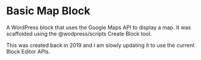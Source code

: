 # Basic Map Block
A WordPress block that uses the Google Maps API to display a map. It was scaffolded using the @wodpress/scripts Create Block tool.

This was created back in 2019 and I am slowly updating it to use the current Block Editor APIs.
